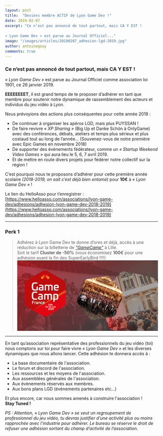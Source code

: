 ```yaml
---
layout: post
title:  "Deviens membre ACTIF de Lyon Game Dev !"
date: 2019-02-07
excerpt: "Ce n’est pas annoncé de tout partout, mais CA Y EST !

« Lyon Game Dev » est parue au Journal Officiel..."
image: "/images/articles/20190207_adhesion-lgd-2019.jpg"
author: antoinegouy
comments: true 
---
```


### Ce n’est pas annoncé de tout partout, mais CA Y EST !

*« Lyon Game Dev »* est parue au Journal Officiel comme association loi 1901, ce 26 janvier 2019.

**EEEEEEEET**, il est grand temps de te proposer d’adhérer en tant que membre pour soutenir notre dynamique de rassemblement des acteurs et individus du jeu vidéo à Lyon.

Nous prévoyions des actions plus conséquentes pour cette année 2019 :
* De continuer à organiser les apéros LGD, mais plus PUYSSAN !
* De faire revivre *« XP Sharing »* (Big Up et Danke Schön à OnlyGame) avec des conférences, débats, ateliers et temps plus sérieux et plus costaud tout au long de l’année… (Souvenez-vous de notre première avec Epic Games en novembre 2018)
* De supporter des évènements fédérateur, comme un *« Startup Weekend Video Games »* qui aura lieu le 5, 6, 7 avril 2019.
* Et de mettre en route divers projets pour fédérer notre collectif sur la région !

C’est pourquoi nous te proposons d’adhérer pour cette première année scolaire *(2018-2019, on sait c’est déjà bien entamé)* pour **10€** à *« Lyon Game Dev »* ! 

Le lien du HelloAsso pour t’enregistrer : [https://www.helloasso.com/associations/lyon-game-dev/adhesions/adhesion-lyon-game-dev-2018-2019](https://www.helloasso.com/associations/lyon-game-dev/adhesions/adhesion-lyon-game-dev-2018-2019)

---

### Perk 1

>Adhérez à Lyon Game Dev te donne d’ores et déjà, accès à une réduction sur la billetterie de [*"GameCamp"*](http://gamecamp.fr/) à Lille.  
Soit le tarif **Cluster de -50%** (vous économisez **100€** pour une adhésion avant la fin des SuperEarlyBird !!!!)   
![GameCamp Billeterie](/images/articles/20190207_gamecamp_eventbrite_2019.png)
---

En tant qu’association représentative des professionnels du jeu vidéo (toi) nous comptons sur toi pour faire vivre *« Lyon Game Dev »* et les diverses dynamiques que nous allons lancer. Cette adhésion te donnera accès à :

* La base documentaire de l'association.
* Le forum et discord de l'association.
* Les ressources et les moyens de l'association.
* Aux assemblées générales de l'association.
* Aux évènements réservés aux membres.
* Aux bons plans LGD (évènements partenaires etc...)

Et plus encore, car nous sommes amenés à construire l'association !  
**Stay Tuned !**

*PS : Attention, « Lyon Game Dev » se veut un regroupement de professionnel du jeu vidéo, tu devras justifier d’une activité plus ou moins rapprochée avec l’industrie pour adhérer. Le bureau se réserve le droit de refuser une adhésion sortant du champ d’activité de l’association.*

